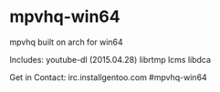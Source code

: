 # mpvhq-win64
mpvhq built on arch for win64

Includes:
youtube-dl (2015.04.28)
librtmp
lcms
libdca

Get in Contact: irc.installgentoo.com #mpvhq-win64
